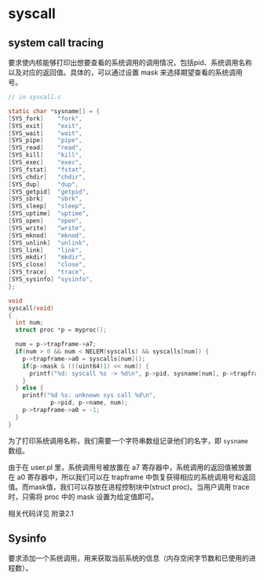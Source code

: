 # syscall

## system call tracing

要求使内核能够打印出想要查看的系统调用的调用情况，包括pid、系统调用名称以及对应的返回值。具体的，可以通过设置 mask 来选择期望查看的系统调用号。

```c
// in syscall.c

static char *sysname[] = {
[SYS_fork]    "fork",
[SYS_exit]    "exit",
[SYS_wait]    "wait",
[SYS_pipe]    "pipe",
[SYS_read]    "read",
[SYS_kill]    "kill",
[SYS_exec]    "exec",
[SYS_fstat]   "fstat",
[SYS_chdir]   "chdir",
[SYS_dup]     "dup",
[SYS_getpid]  "getpid",
[SYS_sbrk]    "sbrk",
[SYS_sleep]   "sleep",
[SYS_uptime]  "uptime",
[SYS_open]    "open",
[SYS_write]   "write",
[SYS_mknod]   "mknod",
[SYS_unlink]  "unlink",
[SYS_link]    "link",
[SYS_mkdir]   "mkdir",
[SYS_close]   "close",
[SYS_trace]   "trace",
[SYS_sysinfo] "sysinfo",
};

void
syscall(void)
{
  int num;
  struct proc *p = myproc();

  num = p->trapframe->a7;
  if(num > 0 && num < NELEM(syscalls) && syscalls[num]) {
    p->trapframe->a0 = syscalls[num]();
    if(p->mask & (((uint64)1) << num)) {
      printf("%d: syscall %s -> %d\n", p->pid, sysname[num], p->trapframe->a0);
    }
  } else {
    printf("%d %s: unknown sys call %d\n",
            p->pid, p->name, num);
    p->trapframe->a0 = -1;
  }
}

```

为了打印系统调用名称，我们需要一个字符串数组记录他们的名字，即 `sysname` 数组。

由于在 user.pl 里，系统调用号被放置在 a7 寄存器中，系统调用的返回值被放置在 a0 寄存器中，所以我们可以在 trapframe 中恢复获得相应的系统调用号和返回值。而mask值，我们可以存放在进程控制块中(struct proc)。当用户调用 trace 时，只需将 proc 中的 mask 设置为给定值即可。

相关代码详见 附录2.1

## Sysinfo

要求添加一个系统调用，用来获取当前系统的信息（内存空闲字节数和已使用的进程数）。
